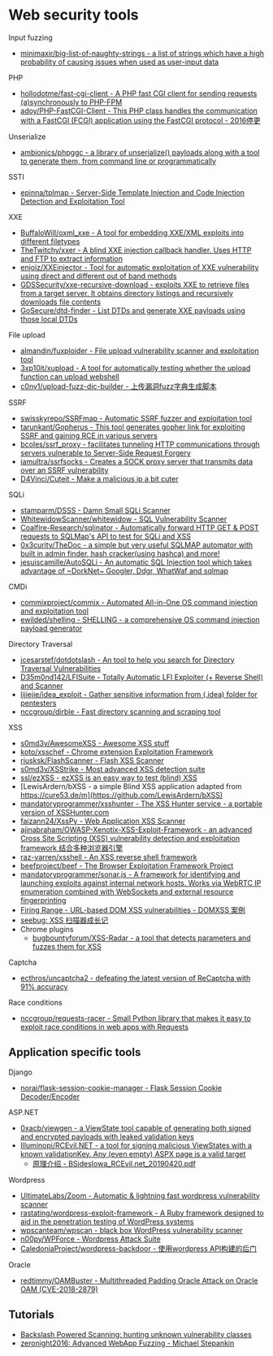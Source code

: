 # Web security tools

Input fuzzing

* [minimaxir/big-list-of-naughty-strings - a list of strings which have a high probability of causing issues when used as user-input data](https://github.com/minimaxir/big-list-of-naughty-strings)

PHP

* [hollodotme/fast-cgi-client - A PHP fast CGI client for sending requests (a)synchronously to PHP-FPM](https://github.com/hollodotme/fast-cgi-client)
* [adoy/PHP-FastCGI-Client - This PHP class handles the communication with a FastCGI (FCGI) application using the FastCGI protocol - 2016停更](https://github.com/adoy/PHP-FastCGI-Client)

Unserialize

* [ambionics/phpggc - a library of unserialize() payloads along with a tool to generate them, from command line or programmatically](https://github.com/ambionics/phpggc)

SSTI

* [epinna/tplmap - Server-Side Template Injection and Code Injection Detection and Exploitation Tool](https://github.com/epinna/tplmap)

XXE

* [BuffaloWill/oxml_xxe - A tool for embedding XXE/XML exploits into different filetypes](https://github.com/BuffaloWill/oxml_xxe)
* [TheTwitchy/xxer - A blind XXE injection callback handler. Uses HTTP and FTP to extract information](https://github.com/TheTwitchy/xxer)
* [enjoiz/XXEinjector - Tool for automatic exploitation of XXE vulnerability using direct and different out of band methods](https://github.com/enjoiz/XXEinjector)
* [GDSSecurity/xxe-recursive-download - exploits XXE to retrieve files from a target server. It obtains directory listings and recursively downloads file contents](https://github.com/GDSSecurity/xxe-recursive-download)
* [GoSecure/dtd-finder - List DTDs and generate XXE payloads using those local DTDs](https://github.com/GoSecure/dtd-finder)

File upload

* [almandin/fuxploider - File upload vulnerability scanner and exploitation tool](https://github.com/almandin/fuxploider)
* [3xp10it/xupload - A tool for automatically testing whether the upload function can upload webshell](https://github.com/3xp10it/xupload)
* [c0ny1/upload-fuzz-dic-builder - 上传漏洞fuzz字典生成脚本](https://github.com/c0ny1/upload-fuzz-dic-builder)

SSRF

* [swisskyrepo/SSRFmap - Automatic SSRF fuzzer and exploitation tool](https://github.com/swisskyrepo/SSRFmap)
* [tarunkant/Gopherus - This tool generates gopher link for exploiting SSRF and gaining RCE in various servers](https://github.com/tarunkant/Gopherus)
* [bcoles/ssrf_proxy - facilitates tunneling HTTP communications through servers vulnerable to Server-Side Request Forgery](https://github.com/bcoles/ssrf_proxy)
* [iamultra/ssrfsocks - Creates a SOCK proxy server that transmits data over an SSRF vulnerability](https://github.com/iamultra/ssrfsocks)
* [D4Vinci/Cuteit - Make a malicious ip a bit cuter ](https://github.com/D4Vinci/Cuteit)

SQLi

* [stamparm/DSSS - Damn Small SQLi Scanner](https://github.com/stamparm/DSSS)
* [WhitewidowScanner/whitewidow - SQL Vulnerability Scanner](https://github.com/WhitewidowScanner/whitewidow)
* [Coalfire-Research/sqlinator - Automatically forward HTTP GET & POST requests to SQLMap's API to test for SQLi and XSS](https://github.com/Coalfire-Research/sqlinator)
* [0x3curity/TheDoc - a simple but very useful SQLMAP automator with built in admin finder, hash cracker(using hashca) and more!](https://github.com/0x3curity/TheDoc)
* [jesuiscamille/AutoSQLi - An automatic SQL Injection tool which takes advantage of ~DorkNet~ Googler, Ddgr, WhatWaf and sqlmap](https://github.com/jesuiscamille/AutoSQLi)

CMDi

* [commixproject/commix - Automated All-in-One OS command injection and exploitation tool](https://github.com/commixproject/commix)
* [ewilded/shelling - SHELLING - a comprehensive OS command injection payload generator](https://github.com/ewilded/shelling)

Directory Traversal

* [jcesarstef/dotdotslash - An tool to help you search for Directory Traversal Vulnerabilities](https://github.com/jcesarstef/dotdotslash)
* [D35m0nd142/LFISuite - Totally Automatic LFI Exploiter (+ Reverse Shell) and Scanner](https://github.com/D35m0nd142/LFISuite)
* [lijiejie/idea_exploit - Gather sensitive information from (.idea) folder for pentesters](https://github.com/lijiejie/idea_exploit)
* [nccgroup/dirble - Fast directory scanning and scraping tool](https://github.com/nccgroup/dirble)

XSS

* [s0md3v/AwesomeXSS - Awesome XSS stuff](https://github.com/s0md3v/AwesomeXSS)
* [koto/xsschef - Chrome extension Exploitation Framework](https://github.com/koto/xsschef)
* [riusksk/FlashScanner - Flash XSS Scanner](https://github.com/riusksk/FlashScanner)
* [s0md3v/XSStrike - Most advanced XSS detection suite](https://github.com/s0md3v/XSStrike)
* [ssl/ezXSS - ezXSS is an easy way to test (blind) XSS](https://github.com/ssl/ezXSS)
* [LewisArdern/bXSS - a simple Blind XSS application adapted from https://cure53.de/m](https://github.com/LewisArdern/bXSS)
* [mandatoryprogrammer/xsshunter - The XSS Hunter service - a portable version of XSSHunter.com](https://github.com/mandatoryprogrammer/xsshunter)
* [faizann24/XssPy - Web Application XSS Scanner](https://github.com/faizann24/XssPy)
* [ajinabraham/OWASP-Xenotix-XSS-Exploit-Framework - an advanced Cross Site Scripting (XSS) vulnerability detection and exploitation framework 结合多种浏览器引擎](https://github.com/ajinabraham/OWASP-Xenotix-XSS-Exploit-Framework)
* [raz-varren/xsshell - An XSS reverse shell framework](https://github.com/raz-varren/xsshell)
* [beefproject/beef - The Browser Exploitation Framework Project](https://github.com/beefproject/beef)
* [mandatoryprogrammer/sonar.js - A framework for identifying and launching exploits against internal network hosts. Works via WebRTC IP enumeration combined with WebSockets and external resource fingerprinting](https://github.com/mandatoryprogrammer/sonar.js)
* [Firing Range - URL-based DOM XSS vulnerabilities - DOMXSS 案例](https://public-firing-range.appspot.com/urldom/index.html)
* [seebug: XSS 扫描器成长记](https://paper.seebug.org/1119/)
* Chrome plugins
  * [bugbountyforum/XSS-Radar - a tool that detects parameters and fuzzes them for XSS](https://github.com/bugbountyforum/XSS-Radar)

Captcha

* [ecthros/uncaptcha2 - defeating the latest version of ReCaptcha with 91% accuracy](https://github.com/ecthros/uncaptcha2)

Race conditions

* [nccgroup/requests-racer - Small Python library that makes it easy to exploit race conditions in web apps with Requests](https://github.com/nccgroup/requests-racer)

## Application specific tools

Django

* [noraj/flask-session-cookie-manager - Flask Session Cookie Decoder/Encoder](https://github.com/noraj/flask-session-cookie-manager)

ASP.NET

* [0xacb/viewgen - a ViewState tool capable of generating both signed and encrypted payloads with leaked validation keys](https://github.com/0xacb/viewgen)
* [Illuminopi/RCEvil.NET - a tool for signing malicious ViewStates with a known validationKey. Any (even empty) ASPX page is a valid target](https://github.com/Illuminopi/RCEvil.NET)
  * [原理介绍 - BSidesIowa_RCEvil.net_20190420.pdf](https://illuminopi.com/assets/files/BSidesIowa_RCEvil.net_20190420.pdf)

Wordpress

* [UltimateLabs/Zoom - Automatic & lightning fast wordpress vulnerability scanner](https://github.com/UltimateLabs/Zoom)
* [rastating/wordpress-exploit-framework - A Ruby framework designed to aid in the penetration testing of WordPress systems](https://github.com/rastating/wordpress-exploit-framework)
* [wpscanteam/wpscan - black box WordPress vulnerability scanner](https://github.com/wpscanteam/wpscan)
* [n00py/WPForce - Wordpress Attack Suite](https://github.com/n00py/WPForce)
* [CaledoniaProject/wordpress-backdoor - 使用wordpress API构建的后门](https://github.com/CaledoniaProject/wordpress-backdoor)

Oracle

* [redtimmy/OAMBuster - Multithreaded Padding Oracle Attack on Oracle OAM (CVE-2018-2879)](https://github.com/redtimmy/OAMBuster)

## Tutorials

* [Backslash Powered Scanning: hunting unknown vulnerability classes](https://portswigger.net/research/backslash-powered-scanning-hunting-unknown-vulnerability-classes)
* [zeronight2016: Advanced WebApp Fuzzing - Michael Stepankin ](https://2016.zeronights.ru/wp-content/uploads/2016/12/AdvancedWebAppFuzzing.pptx)



